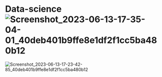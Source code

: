 # Data-science![Screenshot_2023-06-13-17-35-04-01_40deb401b9ffe8e1df2f1cc5ba480b12](https://github.com/Rajkumarjain-r/Data-science/assets/58116136/7c1541db-65c7-4180-a1b3-20451de12ab4)
![Screenshot_2023-06-13-17-23-42-85_40deb401b9ffe8e1df2f1cc5ba480b12](https://github.com/Rajkumarjain-r/Data-science/assets/58116136/020794a3-1295-475f-ab68-37f886d1d8e4)
